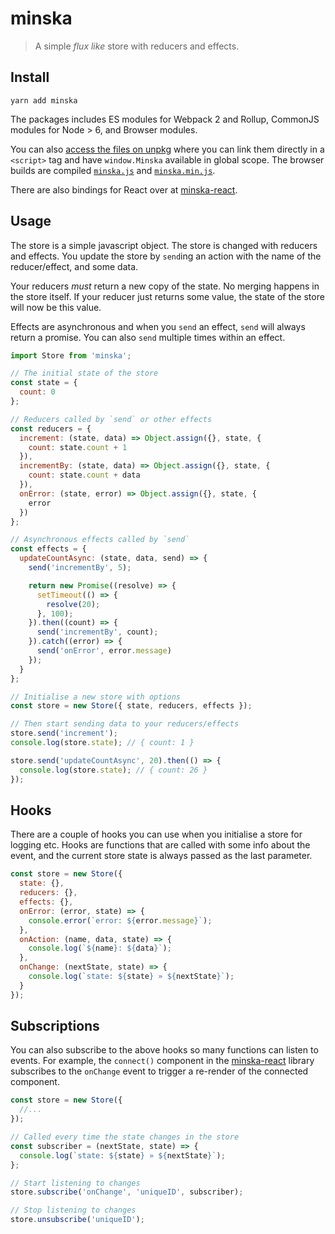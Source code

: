 # minska

> A simple _flux like_ store with reducers and effects.

## Install

```
yarn add minska
```

The packages includes ES modules for Webpack 2 and Rollup, CommonJS modules for Node > 6, and Browser modules.

You can also [access the files on unpkg](https://unpkg.com/minska/) where you can link them directly in a `<script>` tag and have `window.Minska` available in global scope. The browser builds are compiled  [`minska.js`](https://unpkg.com/minska/minska.js) and [`minska.min.js`](https://unpkg.com/minska/minska.min.js).

There are also bindings for React over at [minska-react](https://github.com/samisking/minska-react).


## Usage

The store is a simple javascript object. The store is changed with reducers and effects. You update the store by `send`ing an action with the name of the reducer/effect, and some data.

Your reducers _must_ return a new copy of the state. No merging happens in the store itself. If your reducer just returns some value, the state of the store will now be this value.

Effects are asynchronous and when you `send` an effect, `send` will always return a promise. You can also `send` multiple times within an effect.

```js
import Store from 'minska';

// The initial state of the store
const state = {
  count: 0
};

// Reducers called by `send` or other effects
const reducers = {
  increment: (state, data) => Object.assign({}, state, {
    count: state.count + 1
  }),
  incrementBy: (state, data) => Object.assign({}, state, {
    count: state.count + data
  }),
  onError: (state, error) => Object.assign({}, state, {
    error
  })
};

// Asynchronous effects called by `send`
const effects = {
  updateCountAsync: (state, data, send) => {
    send('incrementBy', 5);

    return new Promise((resolve) => {
      setTimeout(() => {
        resolve(20);
      }, 100);
    }).then((count) => {
      send('incrementBy', count);
    }).catch((error) => {
      send('onError', error.message)
    });
  }
};

// Initialise a new store with options
const store = new Store({ state, reducers, effects });

// Then start sending data to your reducers/effects
store.send('increment');
console.log(store.state); // { count: 1 }

store.send('updateCountAsync', 20).then(() => {
  console.log(store.state); // { count: 26 }
});
```

## Hooks

There are a couple of hooks you can use when you initialise a store for logging etc. Hooks are functions that are called with some info about the event, and the current store state is always passed as the last parameter.

```js
const store = new Store({
  state: {},
  reducers: {},
  effects: {},
  onError: (error, state) => {
    console.error(`error: ${error.message}`);
  },
  onAction: (name, data, state) => {
    console.log(`${name}: ${data}`);
  },
  onChange: (nextState, state) => {
    console.log(`state: ${state} » ${nextState}`);
  }
});
```

## Subscriptions

You can also subscribe to the above hooks so many functions can listen to events. For example, the `connect()` component in the [minska-react](https://github.com/samisking/minska-react) library subscribes to the `onChange` event to trigger a re-render of the connected component.

```js
const store = new Store({
  //...
});

// Called every time the state changes in the store
const subscriber = (nextState, state) => {
  console.log(`state: ${state} » ${nextState}`);
};

// Start listening to changes
store.subscribe('onChange', 'uniqueID', subscriber);

// Stop listening to changes
store.unsubscribe('uniqueID');
```
